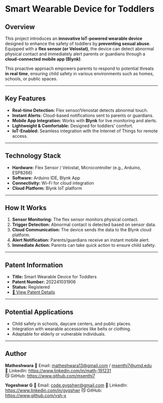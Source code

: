 # Smart Wearable Device for Toddlers

## Overview
This project introduces an **innovative IoT-powered wearable device** designed to enhance the safety of toddlers by **preventing sexual abuse**.  
Equipped with a **flex sensor (or Velostat)**, the device can detect abnormal physical contact and immediately alert parents or guardians through a **cloud-connected mobile app (Blynk)**.  

This proactive approach empowers parents to respond to potential threats **in real time**, ensuring child safety in various environments such as homes, schools, or public spaces.

---

## Key Features
- **Real-time Detection:** Flex sensor/Venostat detects abnormal touch.
- **Instant Alerts:** Cloud-based notifications sent to parents or guardians.
- **Mobile App Integration:** Works with **Blynk** for live monitoring and alerts.
- **Lightweight & Comfortable:** Designed for toddlers’ comfort.
- **IoT-Enabled:** Seamless integration with the Internet of Things for remote access.

---

## Technology Stack
- **Hardware:** Flex Sensor / Velostat, Microcontroller (e.g., Arduino, ESP8266)
- **Software:** Arduino IDE, Blynk App
- **Connectivity:** Wi-Fi for cloud integration
- **Cloud Platform:** Blynk IoT platform

---

## How It Works
1. **Sensor Monitoring:** The flex sensor monitors physical contact.
2. **Trigger Detection:** Abnormal contact is detected based on sensor data.
3. **Cloud Communication:** The device sends the data to the Blynk cloud platform.
4. **Alert Notification:** Parents/guardians receive an instant mobile alert.
5. **Immediate Action:** Parents can take quick action to ensure child safety.

---

## Patent Information
- **Title:** Smart Wearable Device for Toddlers  
- **Patent Number:** 202241031906  
- **Status:** Registered  
- [🔗 View Patent Details](https://ipindiaservices.gov.in/publicsearch) <!-- You can replace this with the direct patent link -->

---

## Potential Applications
- Child safety in schools, daycare centers, and public places.
- Integration with wearable accessories like belts or clothing.
- Adaptable for elderly or vulnerable individuals.

---

## Author
**Matheshwara**
📧 Email: matheshwara13@gmail.com / msenthi7@umd.edu  
🔗 LinkedIn: https://www.linkedin.com/in/math-191231  
😼 GitHub: https://www.github.com/msenthi7

**Yogeshwar G**
📧 Email: code.gygshwr@gmail.com
🔗 LinkedIn: https://www.linkedin.com/in/gygshwr
😼 GitHub: https://www.github.com/ysh-x

